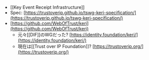 - [[Key Event Receipt Infrastructure]]
- Spec: [https://trustoverip.github.io/tswg-keri-specification/](https://trustoverip.github.io/tswg-keri-specification/)
- [https://github.com/WebOfTrust/keri](https://github.com/WebOfTrust/keri)
	- 元々[[DIF]]のWGだった? [https://identity.foundation/keri/](https://identity.foundation/keri/)
	- 現在は[[Trust over IP Foundation]]? [https://trustoverip.org/](https://trustoverip.org/)
